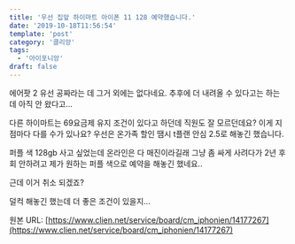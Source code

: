 ```yaml
---
title: '우선 집앞 하이마트 아이폰 11 128 예약했습니다.'
date: '2019-10-18T11:56:54'
template: 'post'
category: '클리앙'
tags: 
  - '아이포니앙'
draft: false
---
```


에어팟 2 유선 공짜라는 데 그거 외에는 없다네요. 추후에 더 내려올 수 있다고는 하는 데 아직 안 왔다고...

  

다른 하이마트는 69요금제 유지 조건이 있다고 하던데 직원도 잘 모르던데요? 이게 지점마다 다를 수가 있나요? 우선은 온가족 할인 땜시 t플랜 안심 2.5로 해놓긴 했습니다.

  

퍼플 색 128gb 사고 싶었는데 온라인은 다 매진이라길래 그냥 좀 싸게 사려다가 2년 후회 안하려고 제가 원하는 퍼플 색으로 예약을 해놓긴 했네요..

  

근데 이거 취소 되겠죠?

덜컥 해놓긴 했는데 더 좋은 조건이 있을지...

원본 URL: [https://www.clien.net/service/board/cm_iphonien/14177267](https://www.clien.net/service/board/cm_iphonien/14177267)
